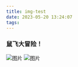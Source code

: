 ```yaml
---
title: img-test
date: 2023-05-20 13:24:07
tags:
---
```

### 鼠飞大冒险！
![图片](image.png)
![图片](6b7c5f8bd44f6b57c3c7d269b42859f.jpg)